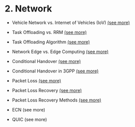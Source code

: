 # 2. Network



- Vehicle Network vs. Internet of Vehicles (IoV) [(see more)](2-1-vehicle.md)
- Task Offloading vs. RRM [(see more)](2-2-offrrm.md)
- Task Offloading Algorithm [(see more)](2-3-offalgo.md)
- Network Edge vs. Edge Computing [(see more)](2-4-edge.md)
- Conditional Handover [(see more)](2-5-cho.md)
- Conditional Handover in 3GPP [(see more)](2-6-3gppcho.md)

- Packet Loss [(see more)](2-7-loss.md)
- Packet Loss Recovery [(see more)](2-8-lossrecov.md)
- Packet Loss Recovery Methods [(see more)](2-9-recovmethod.md)

- ECN (see more)
- QUIC (see more)